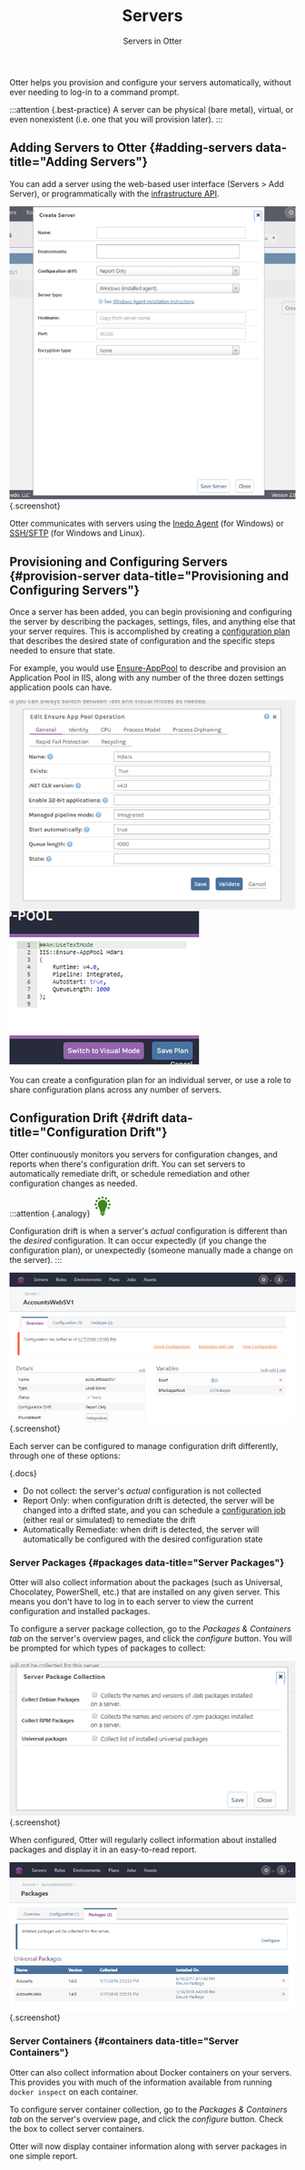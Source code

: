 ﻿---
title: Servers
subtitle: Servers in Otter
keywords: otter,servers
sequence: 100
show-headings-in-nav: true
---

Otter helps you provision and configure your servers automatically, without ever needing to log-in to a command prompt.

:::attention {.best-practice}
A server can be physical (bare metal), virtual, or even nonexistent (i.e. one that you will provision later).
:::

## Adding Servers to Otter {#adding-servers data-title="Adding Servers"}

You can add a server using the web-based user interface (Servers > Add Server), or programmatically with the [infrastructure API](/docs/otter/reference/api/infrastructure).

![Create Servers](/resources/documentation/otter/2/servers.png){.screenshot}


Otter communicates with servers using the [Inedo Agent](/docs/various/inedo-agent/the-agent) (for Windows) or [SSH/SFTP](https://www.ssh.com/ssh/sftp/) (for Windows and Linux).

## Provisioning and Configuring Servers {#provision-server data-title="Provisioning and Configuring Servers"}

Once a server has been added, you can begin provisioning and configuring the server by describing the packages, settings, files, and anything else that your server requires. This is accomplished by creating a [configuration plan](/docs/otter/core-concepts/plans#configuration) that describes the desired state of configuration and the specific steps needed to ensure that state.

For example, you would use [Ensure-AppPool](/docs/otter/reference/operations/iis/ensure-app-pool) to describe and provision an Application Pool in IIS, along with any number of the three dozen settings application pools can have.

<tab-block>
    <tab name="Visual Mode">
        <img class="screenshot" src="/resources/documentation/otter/2/ensure-app-visual.png" alt="Visual Mode" />
    </tab>
    <tab name="Text Mode">
        <img class="screenshot" src="/resources/documentation/otter/2/ensure-app-text.png" alt="Text Mode" />
    </tab>
</tab-block>

You can create a configuration plan for an individual server, or use a role to share configuration plans across any number of servers.

## Configuration Drift {#drift data-title="Configuration Drift"}

Otter continuously monitors you servers for configuration changes, and reports when there's configuration drift. You can set servers to automatically remediate drift, or schedule remediation and other configuration changes as needed.

:::attention {.analogy}
![](/resources/images/icons/analogy.png)

Configuration drift is when a server's *actual* configuration is different than the *desired* configuration. It can occur expectedly (if you change the configuration plan), or unexpectedly (someone manually made a change on the server).
:::

![Servers in Drift](/resources/documentation/otter/2/drift.png){.screenshot}

Each server can be configured to manage configuration drift differently, through one of these options:

{.docs}
- Do not collect: the server's *actual* configuration is not collected
- Report Only: when configuration drift is detected, the server will be changed into a drifted state, and you can schedule a [configuration job](/docs/otter/core-concepts/jobs#configuration) (either real or simulated) to remediate the drift
- Automatically Remediate: when drift is detected, the server will automatically be configured with the desired configuration state

### Server Packages {#packages data-title="Server Packages"}

Otter will also collect information about the packages (such as Universal, Chocolatey, PowerShell, etc.) that are installed on any given server. This means you don't have to log in to each server to view the current configuration and installed packages.

To configure a server package collection, go to the *Packages & Containers tab* on the server's overview pages, and click the *configure* button. You will be prompted for which types of packages to collect:

![Package collection](/resources/documentation/otter/2/package-collection.png){.screenshot}

When configured, Otter will regularly collect information about installed packages and display it in an easy-to-read report.

![Universal packages installed](/resources/documentation/otter/2/universal-package-installed.png){.screenshot}

### Server Containers {#containers data-title="Server Containers"}

Otter can also collect information about Docker containers on your servers. This provides you with much of the information available from running `docker inspect` on each container.

To configure server container collection, go to the *Packages & Containers tab* on the server's overview page, and click the *configure* button. Check the box to collect server containers.

Otter will now display container information along with server packages in one simple report.